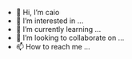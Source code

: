 - 👋 Hi, I’m caio
- 👀 I’m interested in ...
- 🌱 I’m currently learning ...
- 💞️ I’m looking to collaborate on ...
- 📫 How to reach me ...

<!---
caio08wunsch/caio08wunsch is a ✨ special ✨ repository because its `README.md` (this file) appears on your GitHub profile.
You can click the Preview link to take a look at your changes.
--->
